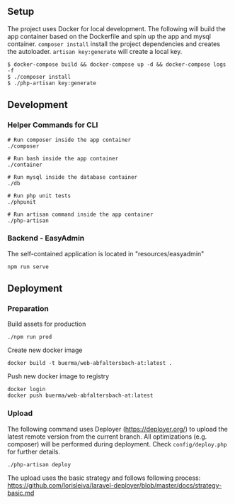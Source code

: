 ## Setup

The project uses Docker for local development. The following will build the app container based on the Dockerfile and spin up the app and mysql container. `composer install` install the project dependencies and creates the autoloader. `artisan key:generate` will create a local key.

```
$ docker-compose build && docker-compose up -d && docker-compose logs -f
$ ./composer install
$ ./php-artisan key:generate
```

## Development

### Helper Commands for CLI

```
# Run composer inside the app container
./composer

# Run bash inside the app container
./container

# Run mysql inside the database container
./db

# Run php unit tests
./phpunit

# Run artisan command inside the app container
./php-artisan
```

### Backend - EasyAdmin
The self-contained application is located in "resources/easyadmin"
```
npm run serve
```

## Deployment

### Preparation

Build assets for production

```
./npm run prod
```

Create new docker image

```
docker build -t buerma/web-abfaltersbach-at:latest .
```

Push new docker image to registry

```
docker login
docker push buerma/web-abfaltersbach-at:latest
```

### Upload

The following command uses Deployer (https://deployer.org/) to upload the latest remote version from the current branch.
All optimizations (e.g. composer) will be performed during deployment. Check `config/deploy.php` for further details.

```
./php-artisan deploy
```

The upload uses the basic strategy and follows following process:
https://github.com/lorisleiva/laravel-deployer/blob/master/docs/strategy-basic.md
